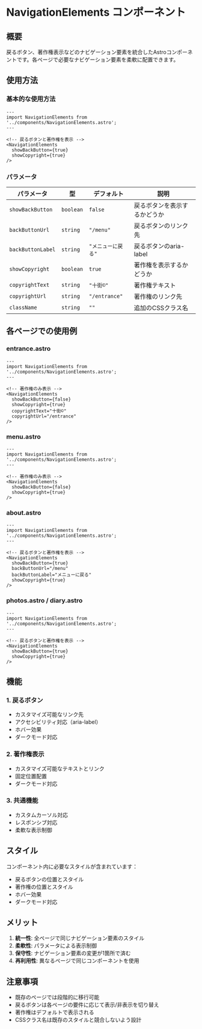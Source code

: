 # NavigationElements コンポーネント

## 概要
戻るボタン、著作権表示などのナビゲーション要素を統合したAstroコンポーネントです。各ページで必要なナビゲーション要素を柔軟に配置できます。

## 使用方法

### 基本的な使用方法

```astro
---
import NavigationElements from '../components/NavigationElements.astro';
---

<!-- 戻るボタンと著作権を表示 -->
<NavigationElements 
  showBackButton={true}
  showCopyright={true}
/>
```

### パラメータ

| パラメータ | 型 | デフォルト | 説明 |
|-----------|----|-----------|------|
| `showBackButton` | `boolean` | `false` | 戻るボタンを表示するかどうか |
| `backButtonUrl` | `string` | `"/menu"` | 戻るボタンのリンク先 |
| `backButtonLabel` | `string` | `"メニューに戻る"` | 戻るボタンのaria-label |
| `showCopyright` | `boolean` | `true` | 著作権を表示するかどうか |
| `copyrightText` | `string` | `"十街©"` | 著作権テキスト |
| `copyrightUrl` | `string` | `"/entrance"` | 著作権のリンク先 |
| `className` | `string` | `""` | 追加のCSSクラス名 |

## 各ページでの使用例

### entrance.astro
```astro
---
import NavigationElements from '../components/NavigationElements.astro';
---

<!-- 著作権のみ表示 -->
<NavigationElements 
  showBackButton={false}
  showCopyright={true}
  copyrightText="十街©"
  copyrightUrl="/entrance"
/>
```

### menu.astro
```astro
---
import NavigationElements from '../components/NavigationElements.astro';
---

<!-- 著作権のみ表示 -->
<NavigationElements 
  showBackButton={false}
  showCopyright={true}
/>
```

### about.astro
```astro
---
import NavigationElements from '../components/NavigationElements.astro';
---

<!-- 戻るボタンと著作権を表示 -->
<NavigationElements 
  showBackButton={true}
  backButtonUrl="/menu"
  backButtonLabel="メニューに戻る"
  showCopyright={true}
/>
```

### photos.astro / diary.astro
```astro
---
import NavigationElements from '../components/NavigationElements.astro';
---

<!-- 戻るボタンと著作権を表示 -->
<NavigationElements 
  showBackButton={true}
  showCopyright={true}
/>
```

## 機能

### 1. 戻るボタン
- カスタマイズ可能なリンク先
- アクセシビリティ対応（aria-label）
- ホバー効果
- ダークモード対応

### 2. 著作権表示
- カスタマイズ可能なテキストとリンク
- 固定位置配置
- ダークモード対応

### 3. 共通機能
- カスタムカーソル対応
- レスポンシブ対応
- 柔軟な表示制御

## スタイル

コンポーネント内に必要なスタイルが含まれています：

- 戻るボタンの位置とスタイル
- 著作権の位置とスタイル
- ホバー効果
- ダークモード対応

## メリット

1. **統一性**: 全ページで同じナビゲーション要素のスタイル
2. **柔軟性**: パラメータによる表示制御
3. **保守性**: ナビゲーション要素の変更が1箇所で済む
4. **再利用性**: 異なるページで同じコンポーネントを使用

## 注意事項

- 既存のページでは段階的に移行可能
- 戻るボタンは各ページの要件に応じて表示/非表示を切り替え
- 著作権はデフォルトで表示される
- CSSクラス名は既存のスタイルと競合しないよう設計
